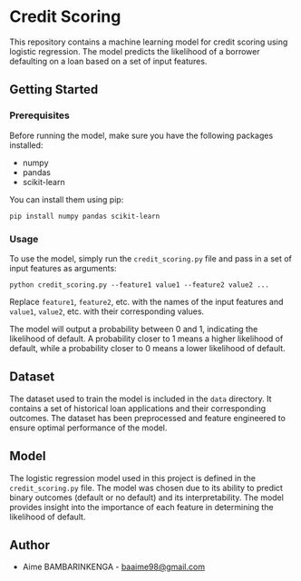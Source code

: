 # Credit Scoring

This repository contains a machine learning model for credit scoring using logistic regression. The model predicts the likelihood of a borrower 
defaulting on a loan based on a set of input features.

## Getting Started

### Prerequisites

Before running the model, make sure you have the following packages installed:
- numpy
- pandas
- scikit-learn

You can install them using pip:

```
pip install numpy pandas scikit-learn

```


### Usage

To use the model, simply run the `credit_scoring.py` file and pass in a set of input features as arguments:

```
python credit_scoring.py --feature1 value1 --feature2 value2 ...

```

Replace `feature1`, `feature2`, etc. with the names of the input features and `value1`, `value2`, etc. with their corresponding values.

The model will output a probability between 0 and 1, indicating the likelihood of default. A probability closer to 1 means a higher likelihood of default, while a probability closer to 0 means a lower likelihood of default.

## Dataset

The dataset used to train the model is included in the `data` directory. It contains a set of historical loan applications and their corresponding outcomes. The dataset has been preprocessed and feature engineered to ensure optimal performance of the model.

## Model

The logistic regression model used in this project is defined in the `credit_scoring.py` file. The model was chosen due to its ability to predict binary outcomes (default or no default) and its interpretability. The model provides insight into the importance of each feature in determining the likelihood of default.

## Author

* Aime BAMBARINKENGA - baaime98@gmail.com


